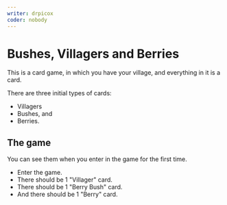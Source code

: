 ```yaml
---
writer: drpicox
coder: nobody
---
```

# Bushes, Villagers and Berries

This is a card game, in which you have your village, and everything in it is a card.

There are three initial types of cards:
- Villagers
- Bushes, and
- Berries.

## The game

You can see them when you enter in the game for the first time.

 * Enter the game.
 * There should be 1 "Villager" card.
 * There should be 1 "Berry Bush" card.
 * And there should be 1 "Berry" card.
